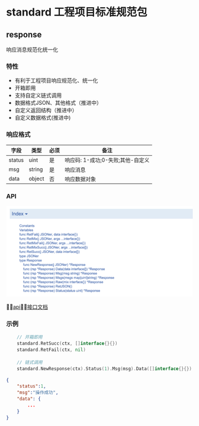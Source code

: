 # standard 工程项目标准规范包

## response

响应消息规范化统一化

### 特性

* 有利于工程项目响应规范化、统一化
* 开箱即用
* 支持自定义链式调用
* 数据格式JSON、其他格式（推进中）
* 自定义返回结构（推进中）
* 自定义数据格式(推进中)

### 响应格式

字段 | 类型 | 必须 | 备注
---|---|---|---
status | uint | 是 | 响应码: 1-成功;0-失败;其他-自定义
msg | string | 是 | 响应消息
data | object | 否 | 响应数据对象


### API
![](./api.png)

[api接口文档](https://gowalker.org/github.com/parkingwang/gotools/standard)


### 示例

```go
    // 开箱即用
    standard.RetSucc(ctx, []interface{}{})
    standard.RetFail(ctx, nil)

    // 链式调用
    standard.NewResponse(ctx).Status(1).Msg(msg).Data([]interface{}{}).RetJSON()
```


```json
{
    "status":1,
    "msg":"操作成功",
    "data": {
        ...
    }
}
```